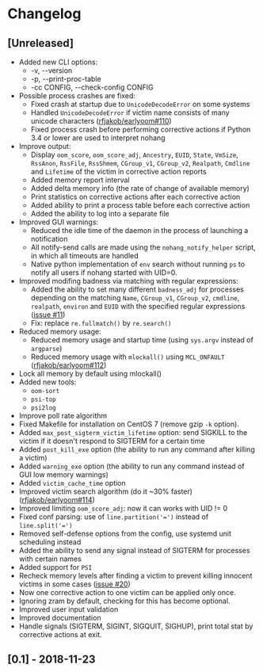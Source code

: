 # Changelog

## [Unreleased]

- Added new CLI options:
    - -v, --version
    - -p, --print-proc-table
    - -cc CONFIG, --check-config CONFIG
- Possible process crashes are fixed:
    - Fixed crash at startup due to `UnicodeDecodeError` on some systems
    - Handled  `UnicodeDecodeError` if victim name consists of many unicode characters ([rfjakob/earlyoom#110](https://github.com/rfjakob/earlyoom/issues/110))
    - Fixed process crash before performing corrective actions if Python 3.4 or lower are used to interpret nohang
- Improve output:
    - Display `oom_score`, `oom_score_adj`, `Ancestry`, `EUID`, `State`, `VmSize`, `RssAnon`, `RssFile`, `RssShmem`, `CGroup_v1`, `CGroup_v2`, `Realpath`, `Cmdline` and `Lifetime` of the victim in corrective action reports
    - Added memory report interval
    - Added delta memory info (the rate of change of available memory)
    - Print statistics on corrective actions after each corrective action
    - Added ability to print a process table before each corrective action
    - Added the ability to log into a separate file
- Improved GUI warnings:
    - Reduced the idle time of the daemon in the process of launching a notification
    - All notify-send calls are made using the `nohang_notify_helper` script, in which all timeouts are handled
    - Native python implementation of `env` search without running `ps` to notify all users if nohang started with UID=0.
- Improved modifing badness via matching with regular expressions:
    - Added the ability to set many different `badness_adj` for processes depending on the matching `Name`, `CGroup_v1`, `CGroup_v2`, `cmdline`, `realpath`, `environ` and `EUID` with the specified regular expressions ([issue #11](https://github.com/hakavlad/nohang/issues/11))
    - Fix: replace `re.fullmatch()` by `re.search()`
- Reduced memory usage:
    - Reduced memory usage and startup time (using `sys.argv` instead of `argparse`)
    - Reduced memory usage with `mlockall()` using `MCL_ONFAULT` ([rfjakob/earlyoom#112](https://github.com/rfjakob/earlyoom/issues/112))
- Lock all memory by default using mlockall()
- Added new tools:
    - `oom-sort`
    - `psi-top`
    - `psi2log`
- Improve poll rate algorithm
- Fixed Makefile for installation on CentOS 7 (remove gzip `-k` option).
- Added `max_post_sigterm_victim_lifetime` option: send SIGKILL to the victim if it doesn't respond to SIGTERM for a certain time
- Added `post_kill_exe` option (the ability to run any command after killing a victim)
- Added `warning_exe` option (the ability to run any command instead of GUI low memory warnings)
- Added `victim_cache_time` option
- Improved victim search algorithm (do it ~30% faster) ([rfjakob/earlyoom#114](https://github.com/rfjakob/earlyoom/issues/114))
- Improved limiting `oom_score_adj`: now it can works with UID != 0
- Fixed conf parsing: use of `line.partition('=')` instead of `line.split('=')`
- Removed self-defense options from the config, use systemd unit scheduling instead
- Added the ability to send any signal instead of SIGTERM for processes with certain names
- Added support for `PSI`
- Recheck memory levels after finding a victim to prevent killing innocent victims in some cases ([issue #20](https://github.com/hakavlad/nohang/issues/20))
- Now one corrective action to one victim can be applied only once.
- Ignoring zram by default, checking for this has become optional.
- Improved user input validation
- Improved documentation
- Handle signals (SIGTERM, SIGINT, SIGQUIT, SIGHUP), print total stat by corrective actions at exit.

## [0.1] - 2018-11-23
